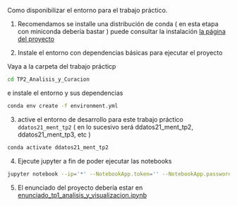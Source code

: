 Como disponibilizar el entorno para el trabajo práctico.

1. Recomendamos se installe una distribución de conda ( en esta etapa con miniconda debería bastar ) puede consultar la instalación [la página del proyecto](https://docs.conda.io/projects/conda/en/latest/user-guide/install/index.html)

2. Instale el entorno con dependencias básicas para ejecutar el proyecto

Vaya a la carpeta del trabajo prácticp
```sh
cd TP2_Analisis_y_Curacion
```

e instale el entorno y sus dependencias
```sh
conda env create -f environment.yml
```

3. active el entorno de desarrollo para este trabajo práctico `ddatos21_ment_tp2` ( en lo sucesivo será ddatos21_ment_tp2, ddatos21_ment_tp3, etc )

```sh
conda activate ddatos21_ment_tp2
```
4. Ejecute jupyter a fin de poder ejecutar las notebooks

```sh
jupyter notebook --ip='*' --NotebookApp.token='' --NotebookApp.password=''
```

5. El enunciado del proyecto debería estar en [enunciado_tp1_analisis_y_visualizacion.ipynb](http://localhost:8888/notebooks/enunciado_tp1_analisis_y_visualizacion.ipynb)